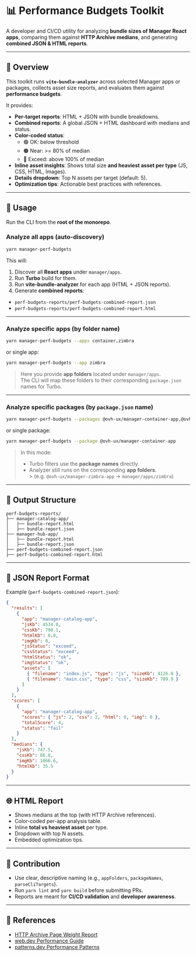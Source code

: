 # 📊 Performance Budgets Toolkit

A developer and CI/CD utility for analyzing **bundle sizes of Manager React apps**, comparing them against **HTTP Archive medians**, and generating **combined JSON & HTML reports**.

---

## 🚀 Overview

This toolkit runs **`vite-bundle-analyzer`** across selected Manager apps or packages, collects asset size reports, and evaluates them against **performance budgets**.

It provides:

- **Per-target reports**: HTML + JSON with bundle breakdowns.
- **Combined reports**: A global JSON + HTML dashboard with medians and status.
- **Color-coded status**:
  * 🟢 OK: below threshold
  * 🟠 Near: >= 80% of median
  * 🔴 Exceed: above 100% of median
- **Inline asset insights**: Shows total size **and heaviest asset per type** (JS, CSS, HTML, Images).
- **Details dropdown**: Top N assets per target (default: 5).
- **Optimization tips**: Actionable best practices with references.

---

## 🏃 Usage

Run the CLI from the **root of the monorepo**.

### Analyze all apps (auto-discovery)

```bash
yarn manager-perf-budgets
```

This will:
1. Discover all **React apps** under `manager/apps`.
2. Run **Turbo** build for them.
3. Run **vite-bundle-analyzer** for each app (HTML + JSON reports).
4. Generate **combined reports**:
  - `perf-budgets-reports/perf-budgets-combined-report.json`
  - `perf-budgets-reports/perf-budgets-combined-report.html`

---

### Analyze specific apps (by folder name)

```bash
yarn manager-perf-budgets --apps container,zimbra
```

or single app:

```bash
yarn manager-perf-budgets --app zimbra
```

> Here you provide **app folders** located under `manager/apps`.  
> The CLI will map these folders to their corresponding `package.json` names for Turbo.

---

### Analyze specific packages (by `package.json` name)

```bash
yarn manager-perf-budgets --packages @ovh-ux/manager-container-app,@ovh-ux/manager-zimbra-app
```

or single package:

```bash
yarn manager-perf-budgets --package @ovh-ux/manager-container-app
```

> In this mode:
> - Turbo filters use the **package names** directly.
> - Analyzer still runs on the corresponding **app folders**.  
    >   (e.g. `@ovh-ux/manager-zimbra-app` → `manager/apps/zimbra`)

---

## 📂 Output Structure

```
perf-budgets-reports/
├── manager-catalog-app/
│   ├── bundle-report.html
│   ├── bundle-report.json
├── manager-hub-app/
│   ├── bundle-report.html
│   ├── bundle-report.json
├── perf-budgets-combined-report.json
├── perf-budgets-combined-report.html
```

---

## 🔎 JSON Report Format

Example (`perf-budgets-combined-report.json`):

```json
{
  "results": [
    {
      "app": "manager-catalog-app",
      "jsKb": 4534.0,
      "cssKb": 790.1,
      "htmlKb": 0.8,
      "imgKb": 0,
      "jsStatus": "exceed",
      "cssStatus": "exceed",
      "htmlStatus": "ok",
      "imgStatus": "ok",
      "assets": [
        { "filename": "index.js", "type": "js", "sizeKb": 4126.8 },
        { "filename": "main.css", "type": "css", "sizeKb": 789.9 }
      ]
    }
  ],
  "scores": [
    {
      "app": "manager-catalog-app",
      "scores": { "js": 2, "css": 2, "html": 0, "img": 0 },
      "totalScore": 4,
      "status": "fail"
    }
  ],
  "medians": {
    "jsKb": 747.5,
    "cssKb": 86.8,
    "imgKb": 1066.6,
    "htmlKb": 35.5
  }
}
```

---

## 🌐 HTML Report

- Shows medians at the top (with HTTP Archive references).
- Color-coded per-app analysis table.
- Inline **total vs heaviest asset** per type.
- Dropdown with top N assets.
- Embedded optimization tips.

---

## 🤝 Contribution

- Use clear, descriptive naming (e.g., `appFolders`, `packageNames`, `parseCliTargets`).
- Run `yarn lint` and `yarn build` before submitting PRs.
- Reports are meant for **CI/CD validation** and **developer awareness**.

---

## 📖 References

- [HTTP Archive Page Weight Report](https://httparchive.org/reports/page-weight)
- [web.dev Performance Guide](https://web.dev/performance)
- [patterns.dev Performance Patterns](https://www.patterns.dev/)  
